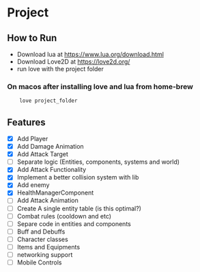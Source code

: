 # Project

## How to Run

- Download lua at <https://www.lua.org/download.html>
- Download Love2D at <https://love2d.org/>
- run love with the project folder

### On macos after installing love and lua from home-brew

``` bash
    love project_folder
```

## Features

- [x] Add Player
- [x] Add Damage Animation
- [x] Add Attack Target
- [ ] Separate logic (Entities, components, systems and world)
- [x] Add Attack Functionality
- [x] Implement a better collision system with lib
- [x] Add enemy
- [x] HealthManagerComponent
- [ ] Add Attack Animation
- [ ] Create A single entity table (is this optimal?)
- [ ] Combat rules (cooldown and etc)
- [ ] Separe code in entities and components
- [ ] Buff and Debuffs
- [ ] Character classes
- [ ] Items and Equipments
- [ ] networking support
- [ ] Mobile Controls
